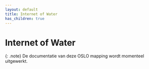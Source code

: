 ```yaml
---
layout: default
title: Internet of Water
has_children: true
---
```


# Internet of Water

{: .note}
De documentatie van deze OSLO mapping wordt momenteel uitgewerkt.